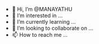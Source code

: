 - 👋 Hi, I’m @MANAYATHU
- 👀 I’m interested in ...
- 🌱 I’m currently learning ...
- 💞️ I’m looking to collaborate on ...
- 📫 How to reach me ...

<!---
MANAYATHU/MANAYATHU is a ✨ special ✨ repository because its `README.md` (this file) appears on your GitHub profile.
You can click the Preview link to take a look at your changes.
--->
